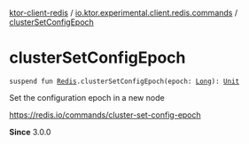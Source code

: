 [ktor-client-redis](../index.md) / [io.ktor.experimental.client.redis.commands](index.md) / [clusterSetConfigEpoch](./cluster-set-config-epoch.md)

# clusterSetConfigEpoch

`suspend fun `[`Redis`](../io.ktor.experimental.client.redis/-redis/index.md)`.clusterSetConfigEpoch(epoch: `[`Long`](https://kotlinlang.org/api/latest/jvm/stdlib/kotlin/-long/index.html)`): `[`Unit`](https://kotlinlang.org/api/latest/jvm/stdlib/kotlin/-unit/index.html)

Set the configuration epoch in a new node

https://redis.io/commands/cluster-set-config-epoch

**Since**
3.0.0

